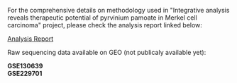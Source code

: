 For the comprehensive details on methodology used in "Integrative analysis reveals therapeutic potential of pyrvinium pamoate in Merkel cell carcinoma" project, please check the analysis report linked below:

[Analysis Report](https://jiawenyang16.github.io/pyrvinium_in_MCC/)


 Raw sequencing data available on GEO (not publicaly available yet):

 **GSE130639** <br />
 **GSE229701**
